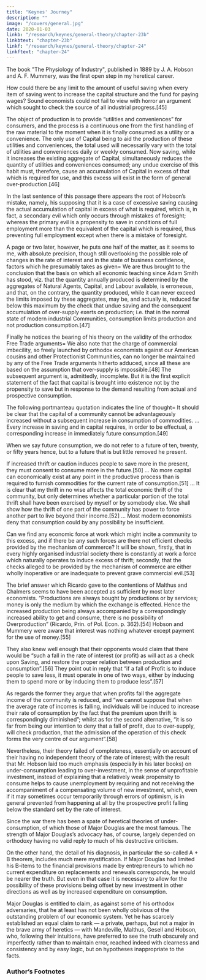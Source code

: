 ```yaml
---
title: "Keynes' Journey"
description: ""
image: "/covers/general.jpg"
date: 2020-01-03
linkb: "/research/keynes/general-theory/chapter-23b"
linkbtext: "chapter-23b"
linkf: "/research/keynes/general-theory/chapter-24"
linkftext: "chapter-24"
---
```



<!-- Theories of under-consumption hibernated until the appearance in 1889 of The Physiology of Industry, , the first and most significant of many volumes in which for nearly 50 years Mr. Hobson has flung himself with unflagging, but almost unavailing, ardour and courage against the ranks of orthodoxy. 

Though it is so completely forgotten to-day, the publication of this book marks, in a sense, an epoch in economic thought.[43] 

The Physiology of Industry was written in collaboration with A. F. Mummery.  -->

<!-- Mr. Hobson has told how the book came to be written as follows= [44] It was not until the middle ’eighties that my economic heterodoxy began to take shape. Though the Henry George campaign against land values and the early agitation of various socialist groups against the visible oppression of the working classes, coupled with the revelations of the two Booths regarding the poverty of London, made a deep impression on my feelings, they did not destroy my faith in Political Economy. 

That came from what may be called an accidental contact. While teaching at a school in Exeter I came into personal relations with a business man named Mummery, known then and afterwards as a great mountaineer who had discovered another way up the Matterhorn and who, in 1895, was killed in an attempt to climb the famous Himalayan mountain Nanga Parbat. My intercourse with him, I need hardly say did not lie on this physical plane. 

But he was a mental climber as well, with a natural eye for a path of his own finding and a sublime disregard of intellectual authority. This man entangled me in a controversy about excessive saving, which he regarded as responsible for the under-employment of capital and labour in periods of bad trade. For a long time I sought to counter his arguments by the use of the orthodox economic weapons. But at length he convinced me and I went in with him to elaborate the over-saving argument in a book entitled   -->

The book "The Physiology of Industry", published in 1889 by J. A. Hobson and A. F. Mummery, was the first open step in my heretical career. 

<!-- , and I did not in the least realise its momentous consequences. For just at that time I had given up my scholastic post and was opening a new line of work as University Extension Lecturer in Economics and Literature. The first shock came in a refusal of the London Extension Board to allow me to offer courses of Political Economy. This was due, I learned, to the intervention of an Economic Professor who had read my book and considered it as equivalent in rationality to an attempt to prove the flatness of the earth.  -->

How could there be any limit to the amount of useful saving when every item of saving went to increase the capital structure and the fund for paying wages? Sound economists could not fail to view with horror an argument which sought to check the source of all industrial progress.[45] 

<!-- Another interesting personal experience helped to bring home to me the sense of my iniquity. Though prevented from lecturing on economics in London, I had been allowed by the greater liberality of the Oxford University Extension Movement to address audiences in the Provinces, confining myself to practical issues relating to working-class life. Now it happened at this time that the Charity Organisation Society was planning a lecture campaign upon economic subjects and invited me to prepare a course. 

I had expressed a willingness to undertake this new lecture work, when suddenly, without explanation, the invitation was withdrawn. Even then I hardly realised that in appearing to question the virtue of unlimited thrift I had committed the unpardonable sin. In this early work Mr. Hobson with his collaborator expressed himself with more direct reference to the classical economics (in which he had been brought up) than in his later writings; and for this reason, as well as because it is the first expression of his theory, I will quote from it to show how significant and well-founded were the authors’ criticisms and intuitions. They point out in their preface as follows the nature of the conclusions which they attack= Saving enriches and spending impoverishes the community along with the individual, and it may be generally defined as an assertion that the effective love of money is the root of all economic good. Not merely does it enrich the thrifty individual himself, but it raises wages, gives work to the unemployed, and scatters blessings on every side.

 From the daily papers to the latest economic treatise, from the pulpit to the House of Commons, this conclusion is reiterated and re-stated till it appears positively impious to question it. Yet the educated world, supported by the majority of economic thinkers, up to the publication of Ricardo’s work strenuously denied this doctrine, and its ultimate acceptance was exclusively due to their inability to meet the now exploded wages-fund doctrine. That the conclusion should have survived the argument on which it logically stood, can be explained on no other hypothesis than the commanding authority of the great men who asserted it. Economic critics have ventured to attack the theory in detail, but they have shrunk appalled from touching its main conclusions. Our purpose is to show that these conclusions are not tenable, that an undue exercise of the habit of saving is possible, and that such undue exercise impoverishes the Community, throws labourers out of work, drives down wages, and spreads that gloom and prostration through the commercial world which is known as Depression in Trade.  -->

The object of production is to provide “utilities and conveniences” for consumers, and the process is a continuous one from the first handling of the raw material to the moment when it is finally consumed as a utility or a convenience. The only use of Capital being to aid the production of these utilities and conveniences, the total used will necessarily vary with the total of utilities and conveniences daily or weekly consumed. Now saving, while it increases the existing aggregate of Capital, simultaneously reduces the quantity of utilities and conveniences consumed; any undue exercise of this habit must, therefore, cause an accumulation of Capital in excess of that which is required for use, and this excess will exist in the form of general over-production.[46] 

In the last sentence of this passage there appears the root of Hobson’s mistake, namely, his supposing that it is a case of excessive saving causing the actual accumulation of capital in excess of what is required, which is, in fact, a secondary evil which only occurs through mistakes of foresight; whereas the primary evil is a propensity to save in conditions of full employment more than the equivalent of the capital which is required, thus preventing full employment except when there is a mistake of foresight. 

A page or two later, however, he puts one half of the matter, as it seems to me, with absolute precision, though still overlooking the possible role of changes in the rate of interest and in the state of business confidence, factors which he presumably takes as given= We are thus brought to the conclusion that the basis on which all economic teaching since Adam Smith has stood, viz. that the quantity annually produced is determined by the aggregates of Natural Agents, Capital, and Labour available, is erroneous, and that, on the contrary, the quantity produced, while it can never exceed the limits imposed by these aggregates, may be, and actually is, reduced far below this maximum by the check that undue saving and the consequent accumulation of over-supply exerts on production; i.e. that in the normal state of modern industrial Communities, consumption limits production and not production consumption.[47] 

Finally he notices the bearing of his theory on the validity of the orthodox Free Trade arguments= We also note that the charge of commercial imbecility, so freely launched by orthodox economists against our American cousins and other Protectionist Communities, can no longer be maintained by any of the Free Trade arguments hitherto adduced, since all these are based on the assumption that over-supply is impossible.[48] The subsequent argument is, admittedly, incomplete. But it is the first explicit statement of the fact that capital is brought into existence not by the propensity to save but in response to the demand resulting from actual and prospective consumption. 

The following portmanteau quotation indicates the line of thought= It should be clear that the capital of a community cannot be advantageously increased without a subsequent increase in consumption of commodities. ... Every increase in saving and in capital requires, in order to be effectual, a corresponding increase in immediately future consumption.[49] 

When we say future consumption, we do not refer to a future of ten, twenty, or fifty years hence, but to a future that is but little removed he present.

If increased thrift or caution induces people to save more in the present, they must consent to consume more in the future.[50] ... No more capital can economically exist at any point in the productive process than is required to furnish commodities for the current rate of consumption.[51] ... It is clear that my thrift in no wise affects the total economic thrift of the community, but only determines whether a particular portion of the total thrift shall have been exercised by myself or by somebody else. We shall show how the thrift of one part of the community has power to force another part to live beyond their income.[52] ... Most modern economists deny that consumption could by any possibility be insufficient. 

Can we find any economic force at work which might incite a community to this excess, and if there be any such forces are there not efficient checks provided by the mechanism of commerce? It will be shown, firstly, that in every highly organised industrial society there is constantly at work a force which naturally operates to induce excess of thrift; secondly, that the checks alleged to be provided by the mechanism of commerce are either wholly inoperative or are inadequate to prevent grave commercial evil.[53]

The brief answer which Ricardo gave to the contentions of Malthus and Chalmers seems to have been accepted as sufficient by most later economists. “Productions are always bought by productions or by services; money is only the medium by which the exchange is effected. Hence the increased production being always accompanied by a correspondingly increased ability to get and consume, there is no possibility of Overproduction” (Ricardo, Prin. of Pol. Econ. p. 362).[54] Hobson and Mummery were aware that interest was nothing whatever except payment for the use of money.[55] 

They also knew well enough that their opponents would claim that there would be “such a fall in the rate of interest (or profit) as will act as a check upon Saving, and restore the proper relation between production and consumption”.[56] They point out in reply that “if a fall of Profit is to induce people to save less, it must operate in one of two ways, either by inducing them to spend more or by inducing them to produce less”.[57] 

As regards the former they argue that when profits fall the aggregate income of the community is reduced, and “we cannot suppose that when the average rate of incomes is falling, individuals will be induced to increase their rate of consumption by the fact that the premium upon thrift is correspondingly diminished”; whilst as for the second alternative, “it is so far from being our intention to deny that a fall of profit, due to over-supply, will check production, that the admission of the operation of this check forms the very centre of our argument”.[58] 

Nevertheless, their theory failed of completeness, essentially on account of their having no independent theory of the rate of interest; with the result that Mr. Hobson laid too much emphasis (especially in his later books) on under-consumption leading to over-investment, in the sense of unprofitable investment, instead of explaining that a relatively weak propensity to consume helps to cause unemployment by requiring and not receiving the accompaniment of a compensating volume of new investment, which, even if it may sometimes occur temporarily through errors of optimism, is in general prevented from happening at all by the prospective profit falling below the standard set by the rate of interest. 

Since the war there has been a spate of heretical theories of under-consumption, of which those of Major Douglas are the most famous. The strength of Major Douglas’s advocacy has, of course, largely depended on orthodoxy having no valid reply to much of his destructive criticism. 

On the other hand, the detail of his diagnosis, in particular the so-called A + B theorem, includes much mere mystification. If Major Douglas had limited his B-items to the financial provisions made by entrepreneurs to which no current expenditure on replacements and renewals corresponds, he would be nearer the truth. But even in that case it is necessary to allow for the possibility of these provisions being offset by new investment in other directions as well as by increased expenditure on consumption. 

Major Douglas is entitled to claim, as against some of his orthodox adversaries, that he at least has not been wholly oblivious of the outstanding problem of our economic system. Yet he has scarcely established an equal claim to rank — a private, perhaps, but not a major in the brave army of heretics — with Mandeville, Malthus, Gesell and Hobson, who, following their intuitions, have preferred to see the truth obscurely and imperfectly rather than to maintain error, reached indeed with clearness and consistency and by easy logic, but on hypotheses inappropriate to the facts. 


### Author’s Footnotes 

<!-- 1. Vide his Industry and Trade, Appendix D; Money, Credit and Commerce, p. 130; and Principles of Economics, Appendix I.  -->

<!-- 2. His view of them is well summed up in a footnote to the first edition of his Principles, p. 51= “Much study has been given both in England and Germany to medieval opinions as to the relation of money to national wealth. On the whole they are to be regarded as confused through want of a clear understanding of the functions of money, rather than as wrong in consequence of a deliberate assumption that the increase in the net wealth of a nation can be effected only by an increase of the stores of the precious metals in her.” 

3. The Nation and the Athenaeum, November 24, 1923. 

4. The remedy of an elastic wage-unit, so that a depression is met by a reduction of wages, is liable, for the same reason, to be a means of benefiting ourselves at the expense of our neighbours. 

5. Experience since the age of Solon at least, and probably, if we had the statistics, for many centuries before that, indicates what a knowledge of human nature would lead us to expect, namely, that there is a steady tendency for the wage-unit to rise over long periods of time and that it can be reduced only amidst the decay and dissolution of economic society. Thus, apart altogether from progress and increasing population, a gradually increasing stock of money has proved imperative. 

6. They are the more suitable for my purpose because Prof. Heckscher is himself an adherent, on the whole, of the classical theory and much less sympathetic to the mercantilist theories than I am. Thus there is no risk that his choice of quotations has been biased in any way by a desire to illustrate their wisdom. 

7. Heckscher, Mercantilism, vol. ii. pp. 200, 201, very slightly abridged. 8. Some Considerations of the Consequences of the Lowering of Interest and Raising the Value of Money, 1692, but written some years previously. 9. He adds= “not barely on the quantity of money but the quickness of its circulation”. 

10. “Use” being, of course, old-fashioned English for “interest”. 11. Hume a little later had a foot and a half in the classical world. For Hume began the practice amongst economists of stressing the importance of the equilibrium position as compared with the ever-shifting transition towards it, though he was still enough of a mercantilist not to overlook the fact that it is in the transition that we actually have our being= “It is only in this interval or intermediate situation, between the acquisition of money and a rise of prices, that the increasing quantity of gold and silver is favourable to industry. ... It is of no manner of consequence, with regard to the domestic happiness of a state, whether money be in a greater or less quantity. The good policy of the magistrate consists only in keeping it, if possible, still increasing; because by that means he keeps alive a spirit of industry in the nation, and increases the state of labour in which consists all real power and riches. A nation, whose money decreases, is actually, at that time, weaker and more miserable than another nation, which possesses no more money but is on the increasing trend.” (Essay On Money, 1752). 

12. It illustrates the completeness with which the mercantilist view, that interest means interest on money (the view which is, as it now seems to me, indubitably correct), has dropt out, that Prof. Heckscher, as a good classical economist, sums up his account of Locke’s theory with the comment — “Locke’s argument would be irrefutable ... if interest really were synonymous with the price for the loan of money; as this is not so, it is entirely irrelevant” (op. cit. vol. ii. p. 204). 13. Heckscher, op. cit. vol. ii. pp. 210, 21I. 14. Heckscher, op. cit. vol. ii. p. 228. 15. Heckscher, op. cit. vol. ii. p. 235. 16. Heckscher, op. cit. vol. ii. p. 122. 17. Heckscher, op. cit. vol. ii. P. 223. 18. Heckscher, op. cit. vol. ii. p. 178. 

19. “Within the state, mercantilism pursued thoroughgoing dynamic ends. But the important thing is that this was bound up with a static conception of the total economic resources in the world; for this it was that created that fundamental disharmony which sustained the endless commercial wars.... This was the tragedy of mercantilism. Both the Middle Ages with their universal static ideal and laissez-faire with its universal dynamic ideal avoided this consequence” (Heckscher, op. cit. vol. ii. pp. 25, 26). 

20. The consistent appreciation of this truth by the International Labour Office, first under Albert Thomas and subsequently under Mr. H. B. Butler, has stood out conspicuously amongst the pronouncements of the numerous post-war international bodies. 21. Heckscher, op. cit. vol. ii. pp. 176-7. 22. Op. cit. vol. ii. p. 335. 

23. In his Letter to Adam Smith appended to his Defence of Usury. 

24. Wealth of Nations, Book II, chap. 4. 25. Having started to quote Bentham in this context, I must remind the reader of his finest passage= “The career of art, the great road which receives the footsteps of projectors, may be considered as a vast, and perhaps un-bounded, plain, bestrewed with gulphs, such as Curtius was swallowed up in. Each requires a human victim to fall into it ere it can close, but when it once closes, it closes to open no more, and so much of the path is safe to those who follow.” 

26. Born near the Luxembourg frontier of a German father and a French mother. 27. Gesell differed from George in recommending the payment of compensation when the land is nationalised. 28. The Natural Economic Order, pp. 297 et seq. 29. Heckscher, op. cit. vol. ii. p. 208. 30. Op. cit. vol. ii. p. 290. 31. Op. cit. vol. ii. p. 209. 32. Op. cit. vol. ii. p. 291. 

33. In his History of English Thought in the Eighteenth Century Stephen wrote (p. 297) in speaking of “the fallacy made celebrated by Mandeville” that ..the complete confutation of it lies in the doctrine — so rarely understood that its complete apprehension is, perhaps, the best test of an economist — that demand for commodities is not demand for labour”. 

34. Compare Adam Smith, the forerunner of the classical school, who wrote, “What is prudence in the conduct of every private family can scarce be folly in that of a great Kingdom” — probably with reference to the above passage from Mandeville. 35. Essays in Biography, pp. 139-47. 

36. A letter from Malthus to Ricardo, dated July 7, 1821. 

37. A letter from Malthus to Ricardo, dated July 16, 1822. 

38. Preface to Malthus’s Principles of Political Economy, pp. 8, 9. 

39. Malthus’s Principles of Political Economy, p. 363, footnote. 40. J. S. Mill, Political Economy, Book I. chapter v. Them is a most important and penetrating discussion of this aspect of Mill’s theory in Mummery and Hobson’s Physiology of Industry? pp. 38 et seq., and, in particular, of his doctrine (which Marshall, in his very unsatisfactory discussion of the Wages-Fund Theory, endeavoured to explain away) that “a demand for commodities is not a demand for labour”. 

41. “The Victorians and Investment”, Economic History, 1936. 

42. Fullarton’s tract On the Regulation of Currencies (1844) is the most interesting of his references. 

43. J. M. Robertson’s The Fallacy of Saving, published in 1892, supported the heresy of Mummery and Hobson. But it is not a book of much value or significance, being entirety lacking in the penetrating intuitions of The Physiology of Industry. 

44. In an address called “Confessions of an Economic Heretic”, delivered before the London Ethical Society at Conway Hall on Sunday, July 14, 1935. I reproduce it here by Mr. Hobson’s permission. 

45. Hobson had written disrespectfully in The Physiology of Industry, p. 26= “Thrift is the source of national wealth, and the more thrifty a nation is the more wealthy it becomes. Such is the common teaching of almost all economists; many of them assume a tone of ethical dignity as they plead the infinite value of thrift; this note alone in all their dreary song has caught the favour of the public ear.” 

46. Hobson and Mummery, Physiology of Industry, pp. iii-v. 


47. Hobson and Mummery, Physiology of Industry, p. vi. 48. Op. cit. p. ix. 49. Op. cit. p. 27 50. Op. cit. pp. 50, 51 51. Op. cit. p. 69 52. Op. cit. p. 113 53. Op. cit. p. 100 54. Op. cit. p. 101 55. Op. cit. p. 79 56. Op. cit. p. 117. 57. Op. cit. P. 130. 58. Hobson and Mummery, Physiology of Industry, p. 131. -->